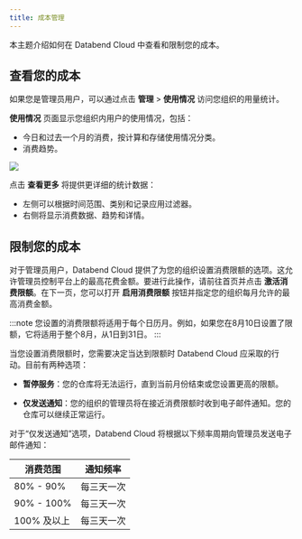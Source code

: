 ```yaml
---
title: 成本管理
---
```


本主题介绍如何在 Databend Cloud 中查看和限制您的成本。

## 查看您的成本

如果您是管理员用户，可以通过点击 **管理** > **使用情况** 访问您组织的用量统计。

**使用情况** 页面显示您组织内用户的使用情况，包括：

- 今日和过去一个月的消费，按计算和存储使用情况分类。
- 消费趋势。

![](@site/static/img/documents/org-and-users/usage.png)

点击 **查看更多** 将提供更详细的统计数据：

- 左侧可以根据时间范围、类别和记录应用过滤器。
- 右侧将显示消费数据、趋势和详情。

## 限制您的成本

对于管理员用户，Databend Cloud 提供了为您的组织设置消费限额的选项。这允许管理员控制平台上的最高花费金额。要进行此操作，请前往首页并点击 **激活消费限额**。在下一页，您可以打开 **启用消费限额** 按钮并指定您的组织每月允许的最高消费金额。

:::note
您设置的消费限额将适用于每个日历月。例如，如果您在8月10日设置了限额，它将适用于整个8月，从1日到31日。
:::

当您设置消费限额时，您需要决定当达到限额时 Databend Cloud 应采取的行动。目前有两种选项：

- **暂停服务**：您的仓库将无法运行，直到当前月份结束或您设置更高的限额。

- **仅发送通知**：您的组织的管理员将在接近消费限额时收到电子邮件通知。您的仓库可以继续正常运行。

对于“仅发送通知”选项，Databend Cloud 将根据以下频率周期向管理员发送电子邮件通知：

| 消费范围  | 通知频率  |
|----------------	|------------------------	|
| 80% - 90%      	| 每三天一次       	|
| 90% - 100%     	| 每三天一次       	|
| 100% 及以上     | 每三天一次       	|